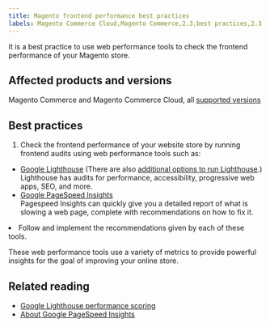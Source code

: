 ```yaml
---
title: Magento frontend performance best practices
labels: Magento Commerce Cloud,Magento Commerce,2.3,best practices,2.3.x,store,2.4,frontend performance tool,Google Lightspeed,Pagespeed Insights,2.4.x,seo
---
```


It is a best practice to use web performance tools to check the frontend performance of your Magento store.

## Affected products and versions

Magento Commerce and Magento Commerce Cloud, all [supported versions](https://magento.com/sites/default/files/magento-software-lifecycle-policy.pdf)

## Best practices

1. Check the frontend performance of your website store by running frontend audits using web performance tools such as:

* [Google Lighthouse](https://web.dev/measure/) (There are also [additional options to run Lighthouse](https://developers.google.com/web/tools/lighthouse/).)  
     Lighthouse has audits for performance, accessibility, progressive web apps, SEO, and more.
* [Google PageSpeed Insights](https://developers.google.com/speed/pagespeed/insights/)  
     Pagespeed Insights can quickly give you a detailed report of what is slowing a web page, complete with recommendations on how to fix it.

<li>Follow and implement the recommendations given by each of these tools.</li>

These web performance tools use a variety of metrics to provide powerful insights for the goal of improving your online store.

## Related reading

* [Google Lighthouse performance scoring](https://web.dev/performance-scoring/)
* [About Google PageSpeed Insights](https://developers.google.com/speed/pagespeed/insights/)

 